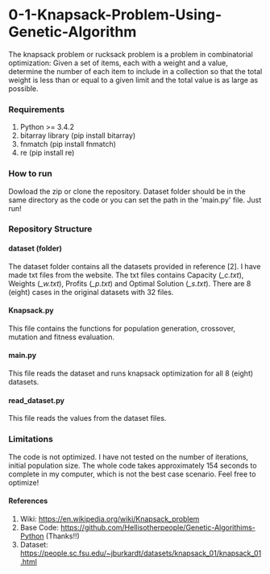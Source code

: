 # 0-1-Knapsack-Problem-Using-Genetic-Algorithm
The knapsack problem or rucksack problem is a problem in combinatorial optimization: Given a set of items, each with a weight and a value, determine the number of each item to include in a collection so that the total weight is less than or equal to a given limit and the total value is as large as possible.
### Requirements
1. Python >= 3.4.2 
2. bitarray library (pip install bitarray) 
3. fnmatch (pip install fnmatch) 
4. re (pip install re)
### How to run
Dowload the zip or clone the repository. Dataset folder should be in the same directory as the code or you can set the path in the 'main.py' file. Just run!
### Repository Structure
#### dataset (folder)
The dataset folder contains all the datasets provided in reference [2]. I have made txt files from the website. The txt files contains Capacity (*_c.txt*), Weights (*_w.txt*), Profits (*_p.txt*) and Optimal Solution (*_s.txt*). There are 8 (eight) cases in the original datasets with 32 files.
#### Knapsack.py
This file contains the functions for population generation, crossover, mutation and fitness evaluation.  
#### main.py
This file reads the dataset and runs knapsack optimization for all 8 (eight) datasets.
#### read_dataset.py
This file reads the values from the dataset files.
### Limitations
The code is not optimized. I have not tested on the number of iterations, initial population size. The whole code takes approximately 154 seconds to complete in my computer, which is not the best case scenario. Feel free to optimize! 
#### References
1. Wiki: https://en.wikipedia.org/wiki/Knapsack_problem
2. Base Code: https://github.com/Hellisotherpeople/Genetic-Algorithims-Python (Thanks!!)
3. Dataset: https://people.sc.fsu.edu/~jburkardt/datasets/knapsack_01/knapsack_01.html
